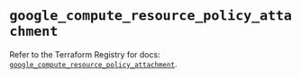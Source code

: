 # `google_compute_resource_policy_attachment`

Refer to the Terraform Registry for docs: [`google_compute_resource_policy_attachment`](https://registry.terraform.io/providers/hashicorp/google-beta/6.41.0/docs/resources/google_compute_resource_policy_attachment).
